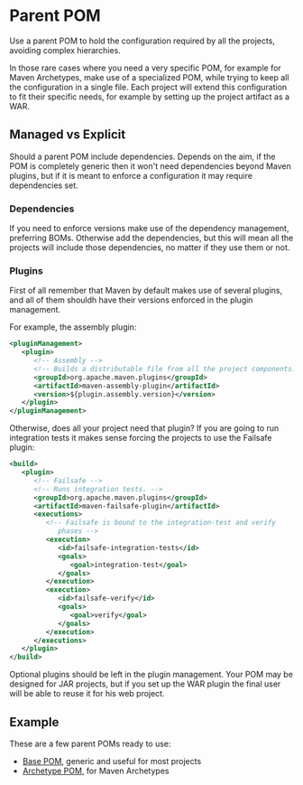 # Parent POM

Use a parent POM to hold the configuration required by all the projects, avoiding complex hierarchies.

In those rare cases where you need a very specific POM, for example for Maven Archetypes, make use of a specialized POM, while trying to keep all the configuration in a single file. Each project will extend this configuration to fit their specific needs, for example by setting up the project artifact as a WAR.

## Managed vs Explicit

Should a parent POM include dependencies. Depends on the aim, if the POM is completely generic then it won't need dependencies beyond Maven plugins, but if it is meant to enforce a configuration it may require dependencies set.

### Dependencies

If you need to enforce versions make use of the dependency management, preferring BOMs. Otherwise add the dependencies, but this will mean all the projects will include those dependencies, no matter if they use them or not.

### Plugins

First of all remember that Maven by default makes use of several plugins, and all of them shouldh have their versions enforced in the plugin management.

For example, the assembly plugin:

```xml
<pluginManagement>
   <plugin>
      <!-- Assembly -->
      <!-- Builds a distributable file from all the project components. -->
      <groupId>org.apache.maven.plugins</groupId>
      <artifactId>maven-assembly-plugin</artifactId>
      <version>${plugin.assembly.version}</version>
   </plugin>
</pluginManagement>
```

Otherwise, does all your project need that plugin? If you are going to run integration tests it makes sense forcing the projects to use the Failsafe plugin:

```xml
<build>
   <plugin>
      <!-- Failsafe -->
      <!-- Runs integration tests. -->
      <groupId>org.apache.maven.plugins</groupId>
      <artifactId>maven-failsafe-plugin</artifactId>
      <executions>
         <!-- Failsafe is bound to the integration-test and verify 
            phases -->
         <execution>
            <id>failsafe-integration-tests</id>
            <goals>
               <goal>integration-test</goal>
            </goals>
         </execution>
         <execution>
            <id>failsafe-verify</id>
            <goals>
               <goal>verify</goal>
            </goals>
         </execution>
      </executions>
   </plugin>
</build>
```

Optional plugins should be left in the plugin management. Your POM may be designed for JAR projects, but if you set up the WAR plugin the final user will be able to reuse it for his web project.

## Example

These are a few parent POMs ready to use:

* [Base POM](https://github.com/Bernardo-MG/base-pom), generic and useful for most projects
* [Archetype POM](https://github.com/Bernardo-MG/archetype-pom), for Maven Archetypes



